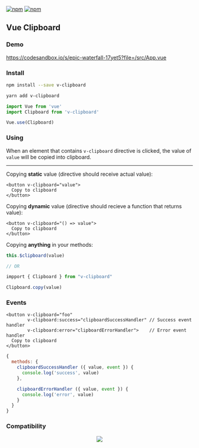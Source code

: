 [![npm](https://img.shields.io/npm/v/v-clipboard)](https://img.shields.io/npm/v/v-clipboard)
[![npm](https://img.shields.io/npm/dy/v-clipboard)](https://img.shields.io/npm/dy/v-clipboard)

## Vue Clipboard

### Demo 

https://codesandbox.io/s/epic-waterfall-17yet5?file=/src/App.vue

### Install

```bash
npm install --save v-clipboard
```

```bash
yarn add v-clipboard
```

```javascript
import Vue from 'vue'
import Clipboard from 'v-clipboard'

Vue.use(Clipboard)
```

### Using

When an element that contains `v-clipboard` directive is clicked, the value of `value` will be copied into clipboard.

---

Copying **static** value (directive should receive actual value):

```vue
<button v-clipboard="value">
  Copy to clipboard
</button>
```

Copying **dynamic** value (directive should recieve a function that returns value):

```vue
<button v-clipboard="() => value">
  Copy to clipboard
</button>
```

Copying **anything** in your methods:

```js
this.$clipboard(value)

// OR 

impport { Clipboard } from "v-clipboard"

Clipboard.copy(value)
```

### Events

```vue
<button v-clipboard="foo"
        v-clipboard:success="clipboardSuccessHandler" // Success event handler
        v-clipboard:error="clipboardErrorHandler">    // Error event handler
  Copy to clipboard
</button>
```

```js
{
  methods: {
    clipboardSuccessHandler ({ value, event }) {
      console.log('success', value)
    },

    clipboardErrorHandler ({ value, event }) {
      console.log('error', value)
    }
  }
}
```

### Compatibility

<p align="center">
  <img src="https://user-images.githubusercontent.com/1577802/28269902-8ae0e01e-6afb-11e7-9981-d4965bac69d1.png">
</p>
